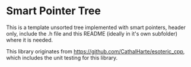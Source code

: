 Smart Pointer Tree
=====================
This is a template unsorted tree implemented with smart pointers, header only, include the .h file and this README (ideally in it's own subfolder) where it is needed.

This library originates from https://github.com/CathalHarte/esoteric_cpp, which includes the unit testing for this library.